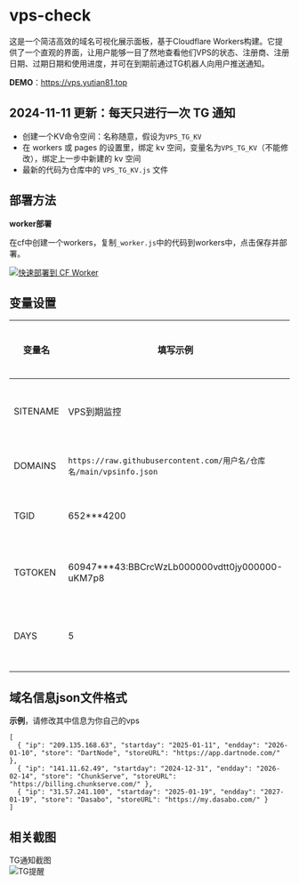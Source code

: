 # vps-check
这是一个简洁高效的域名可视化展示面板，基于Cloudflare Workers构建。它提供了一个直观的界面，让用户能够一目了然地查看他们VPS的状态、注册商、注册日期、过期日期和使用进度，并可在到期前通过TG机器人向用户推送通知。

**DEMO**：<https://vps.yutian81.top>  

## 2024-11-11 更新：每天只进行一次 TG 通知
- 创建一个KV命令空间：名称随意，假设为`VPS_TG_KV`
- 在 workers 或 pages 的设置里，绑定 kv 空间，变量名为`VPS_TG_KV`（不能修改），绑定上一步中新建的 kv 空间
- 最新的代码为仓库中的 `VPS_TG_KV.js` 文件

## 部署方法

**worker部署**

在cf中创建一个workers，复制`_worker.js`中的代码到workers中，点击保存并部署。

[![快速部署到 CF Worker](https://deploy.workers.cloudflare.com/button)](https://deploy.workers.cloudflare.com/?url=https://github.com/yutian81/vps-check)

## 变量设置
| 变量名 | 填写示例 | 说明 | 是否必填 | 
| ------ | ------- | ------ | ------ |
| SITENAME | VPS到期监控 | 自定义站点名称，默认为`VPS到期监控` | 否 |
| DOMAINS | `https://raw.githubusercontent.com/用户名/仓库名/main/vpsinfo.json` | 替换为你自己的json文件 | 是 |
| TGID | 652***4200 | TG机器人ID，不需要通知可不填 | 否 |
| TGTOKEN | 60947***43:BBCrcWzLb000000vdtt0jy000000-uKM7p8	 | TG机器人TOKEN，不需要通知可不填 | 否 |
| DAYS | 5 | 提前几天发送TG提醒，必须是整数，默认为`5` | 否 |

## 域名信息json文件格式
**示例**，请修改其中信息为你自己的vps
```
[
  { "ip": "209.135.168.63", "startday": "2025-01-11", "endday": "2026-01-10", "store": "DartNode", "storeURL": "https://app.dartnode.com/" },
  { "ip": "141.11.62.49", "startday": "2024-12-31", "endday": "2026-02-14", "store": "ChunkServe", "storeURL": "https://billing.chunkserve.com/" },
  { "ip": "31.57.241.100", "startday": "2025-01-19", "endday": "2027-01-19", "store": "Dasabo", "storeURL": "https://my.dasabo.com/" }
]
```

## 相关截图
TG通知截图  
![TG提醒](https://fastly.jsdelivr.net/gh/yutian81/yutian81.github.io@master/assets/images/17243062899351724306289601.png)

